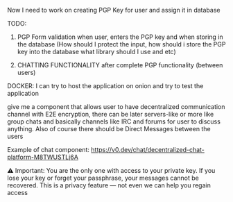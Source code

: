 Now I need to work on creating PGP Key for user and assign it in database

TODO:

1. PGP Form validation when user, enters the PGP key and when storing in the database
   (How should I protect the input, how should i store the PGP key into the database what library should I use and etc)

2. CHATTING FUNCTIONALITY after complete PGP functionality (between users)

DOCKER: I can try to host the application on onion and try to test the application

give me a component that allows user to have decentralized communication channel with E2E encryption, there can be later servers-like or more like group chats and basically channels like IRC and forums for user to discuss anything. Also of course there should be Direct Messages between the users

Example of chat component: <https://v0.dev/chat/decentralized-chat-platform-M8TWUSTLj6A>

⚠️ Important:
You are the only one with access to your private key.
If you lose your key or forget your passphrase, your messages cannot be recovered.
This is a privacy feature — not even we can help you regain access

